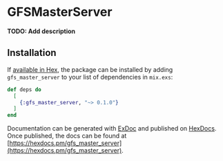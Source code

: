 # GFSMasterServer

**TODO: Add description**

## Installation

If [available in Hex](https://hex.pm/docs/publish), the package can be installed
by adding `gfs_master_server` to your list of dependencies in `mix.exs`:

```elixir
def deps do
  [
    {:gfs_master_server, "~> 0.1.0"}
  ]
end
```

Documentation can be generated with [ExDoc](https://github.com/elixir-lang/ex_doc)
and published on [HexDocs](https://hexdocs.pm). Once published, the docs can
be found at [https://hexdocs.pm/gfs_master_server](https://hexdocs.pm/gfs_master_server).

